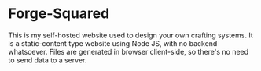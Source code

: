 # Forge-Squared

This is my self-hosted website used to design your own crafting systems. 
It is a static-content type website using Node JS, with no backend whatsoever. Files are generated in browser client-side, so there's no need to send data to a server.

